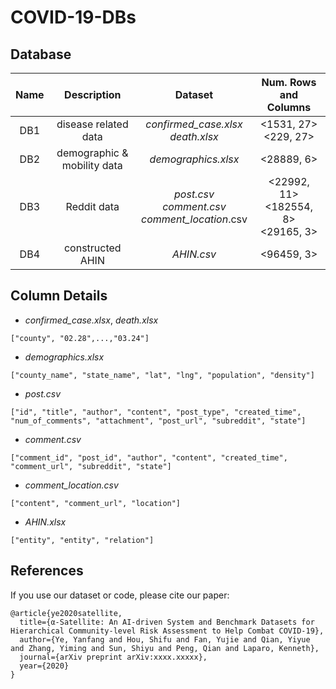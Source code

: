 # COVID-19-DBs

## Database

|Name |        Description        |                       Dataset                       |          Num. Rows and Columns         |
|:---:|:-------------------------:|:---------------------------------------------------:|:--------------------------------------:|
| DB1 |   disease related data    |        *confirmed_case.xlsx*<br>*death.xlsx*        |          <1531, 27><br><229, 27>       |
| DB2 |demographic & mobility data|                 *demographics.xlsx*                 |               <28889, 6>               |
| DB3 |        Reddit data        |*post.csv*<br>*comment.csv*<br>*comment_location*.csv|<22992, 11><br><182554, 8><br><29165, 3>|
| DB4 |     constructed AHIN      |                     *AHIN.csv*                      |                <96459, 3>              |

## Column Details

- *confirmed_case.xlsx*, *death.xlsx*

```
["county", "02.28",...,"03.24"]
```


- *demographics.xlsx*

```
["county_name", "state_name", "lat", "lng", "population", "density"]
```


- *post.csv*

```
["id", "title", "author", "content", "post_type", "created_time", "num_of_comments", "attachment", "post_url", "subreddit", "state"]
```

- *comment.csv*

```
["comment_id", "post_id", "author", "content", "created_time", "comment_url", "subreddit", "state"]
```

- *comment_location.csv*

```
["content", "comment_url", "location"]
```

- *AHIN.xlsx*

```
["entity", "entity", "relation"]
```


## References

If you use our dataset or code, please cite our paper:

```
@article{ye2020satellite,
  title={α-Satellite: An AI-driven System and Benchmark Datasets for Hierarchical Community-level Risk Assessment to Help Combat COVID-19},
  author={Ye, Yanfang and Hou, Shifu and Fan, Yujie and Qian, Yiyue and Zhang, Yiming and Sun, Shiyu and Peng, Qian and Laparo, Kenneth},
  journal={arXiv preprint arXiv:xxxx.xxxxx},
  year={2020}
}
```
